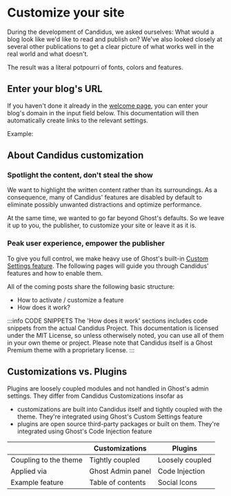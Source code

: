 <script setup>
  import SiteInput from '../../components/SiteInput.vue';
  import SiteOutput from '../../components/SiteOutput.vue';
</script>

# Customize your site

During the development of Candidus, we asked ourselves: What would a blog look like we'd like to read and publish on? We've also looked closely at several other publications to get a clear picture of what works well in the real world and what doesn't.

The result was a literal potpourri of fonts, colors and features.

## Enter your blog's URL

If you haven't done it already in the [welcome page](/), you can enter your blog's domain in the input field below. This documentation will then automatically create links to the relevant settings.

<ClientOnly>
  <SiteInput />
</ClientOnly>

Example:<ClientOnly>  <SiteOutput path="ghost/#/settings/design" /> </ClientOnly>

## About Candidus customization

### Spotlight the content, don't steal the show

We want to highlight the written content rather than its surroundings. As a consequence, many of Candidus' features are disabled by default to eliminate possibly unwanted distractions and optimize performance.

At the same time, we wanted to go far beyond Ghost's defaults. So we leave it up to you, the publisher, to customize your site or leave it as it is.

### Peak user experience, empower the publisher

To give you full control, we make heavy use of Ghost's built-in [Custom Settings feature](https://ghost.org/docs/themes/custom-settings/). The following pages will guide you through Candidus' features and how to enable them.

All of the coming posts share the following basic structure:

- How to activate / customize a feature
- How does it work?

:::info CODE SNIPPETS
The 'How does it work' sections includes code snippets from the actual Candidus Project. This documentation is licensed under the MIT License, so unless otherwisely noted, you can use all of them in your own theme or project. Please note that Candidus itself is a Ghost Premium theme with a proprietary license.
:::

## Customizations vs. Plugins

Plugins are loosely coupled modules and not handled in Ghost's admin settings. They differ from Candidus Customizations insofar as

- customizations are built into Candidus itself and tightly coupled with the theme. They're integrated using Ghost's Custom Settings feature
- plugins are open source third-party packages or built on them. They're integrated using Ghost's Code Injection feature

|                       | Customizations    | Plugins         |
| --------------------- | ----------------- | --------------- |
| Coupling to the theme | Tightly coupled   | Loosely coupled |
| Applied via           | Ghost Admin panel | Code Injection  |
| Example feature       | Table of contents | Social Icons    |
